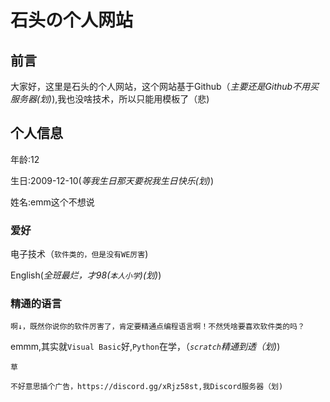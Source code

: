 # 石头の个人网站
## 前言
大家好，这里是石头的个人网站，这个网站基于Github（*主要还是Github不用买服务器(划)*),我也没啥技术，所以只能用模板了（悲)
## 个人信息
年龄:12

生日:2009-12-10(*等我生日那天要祝我生日快乐(划)*)

姓名:emm这个不想说
### 爱好
电子技术（`软件类的，但是没有WE厉害`)

English(*全班最烂，才98(`本人小学`)(划)*)

### 精通的语言
``` 
啊↓，既然你说你的软件厉害了，肯定要精通点编程语言啊！不然凭啥要喜欢软件类的吗？
```
emmm,其实就`Visual Basic`好,`Python`在学，（*```scratch```精通到透（划)*)
```
草
```



```
不好意思插个广告，https://discord.gg/xRjz58st,我Discord服务器（划)
```
